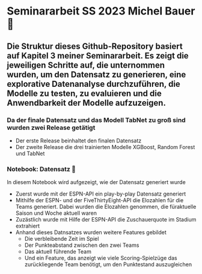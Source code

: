 # Seminararbeit SS 2023 Michel Bauer 📖
## Die Struktur dieses Github-Repository basiert auf Kapitel 3 meiner Seminararbeit. Es zeigt die jeweiligen Schritte auf, die unternommen wurden, um den Datensatz zu generieren, eine explorative Datenanalyse durchzuführen, die Modelle zu testen, zu evaluieren und die Anwendbarkeit der Modelle aufzuzeigen.

### Da der finale Datensatz und das Modell TabNet zu groß sind wurden zwei Release getätigt
- Der erste Release beinhaltet den finalen Datensatz
- Der zweite Release die drei trainierten Modelle XGBoost, Random Forest und TabNet

### Notebook: Datensatz 💾
In diesem Notebook wird aufgezeigt, wie der Datensatz generiert wurde
- Zuerst wurde mit der ESPN-API ein play-by-play Datensatz generiert
- Mithilfe der ESPN- und der FiveThirtyEight-API die Elozahlen für die Teams generiert. Dabei wurden die Elozahlen genommen, die füraktuelle Saison und Woche aktuell waren
- Zuzästlich wurde mit Hilfe der ESPN-API die Zuschauerquote im Stadium extrahiert
- Anhand dieses Datnsatzes wurden weitere Features gebildet
    - Die verbleibende Zeit im Spiel
    - Der Punkteabstand zwischen den zwei Teams
    - Das aktuell führende Team
    - Und ein Feature, das anzeigt wie viele Scoring-Spielzüge das zurückliegende Team benötigt, um den Punktestand auszugleichen
